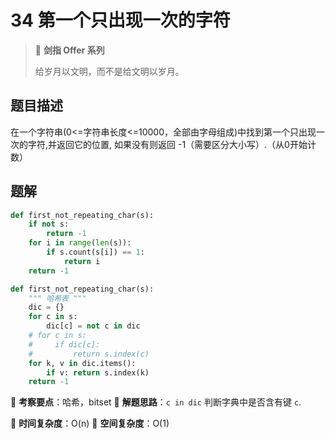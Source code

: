 # 34 第一个只出现一次的字符

> 🌟 **剑指 Offer 系列**
>
> 给岁月以文明，而不是给文明以岁月。

## 题目描述

在一个字符串(0<=字符串长度<=10000，全部由字母组成)中找到第一个只出现一次的字符,并返回它的位置, 如果没有则返回 -1（需要区分大小写）.（从0开始计数）

## 题解

```python
def first_not_repeating_char(s):
    if not s:
        return -1
    for i in range(len(s)):
        if s.count(s[i]) == 1:
            return i
    return -1
```

```python
def first_not_repeating_char(s):
    """ 哈希表 """
    dic = {}
    for c in s:
        dic[c] = not c in dic
    # for c in s:
    #     if dic[c]:
    #         return s.index(c)
    for k, v in dic.items():
        if v: return s.index(k)
    return -1
```

🍥 **考察要点**：哈希，bitset
🍬 **解题思路**：`c in dic` 判断字典中是否含有键 `c`.

🍉 **时间复杂度**：O(n)
🍭 **空间复杂度**：O(1)
